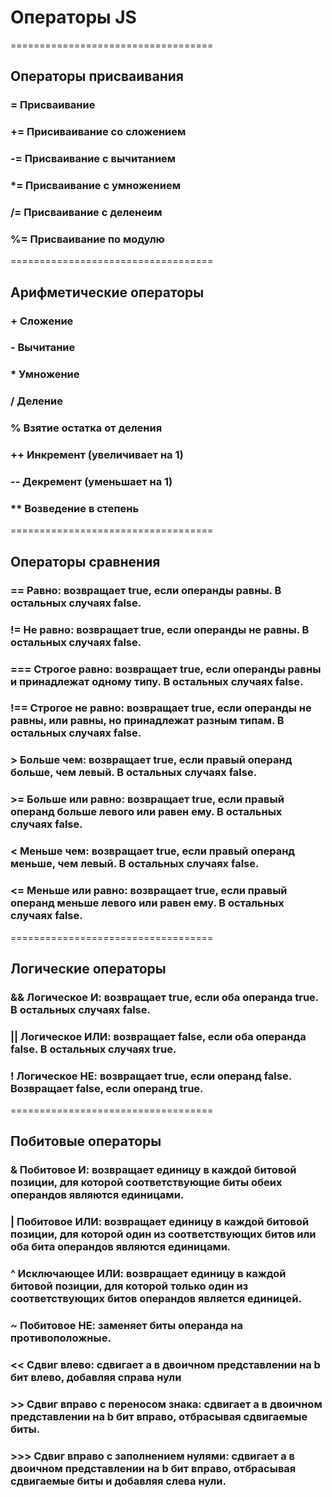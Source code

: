 # **Операторы JS**
===================================
## Операторы присваивания
### =	Присваивание
### +=	Присиваивание со сложением
### -=	Присваивание с вычитанием
### *=	Присваивание с умножением
### /=	Присваивание с деленеим
### %=	Присваивание по модулю
===================================
## Арифметические операторы
### +	Сложение	
### -	Вычитание
### *	Умножение
### /	Деление
### %	Взятие остатка от деления
### ++	Инкремент (увеличивает на 1)
### --	Декремент (уменьшает на 1)
### **	Возведение в степень
===================================
## Операторы сравнения
### ==	Равно: возвращает true, если операнды равны. В остальных случаях false.
### !=	Не равно: возвращает true, если операнды не равны. В остальных случаях false.
### ===	Строгое равно: возвращает true, если операнды равны и принадлежат одному типу. В остальных случаях false.
### !==	Строгое не равно: возвращает true, если операнды не равны, или равны, но принадлежат разным типам. В остальных случаях false.
### >	Больше чем: возвращает true, если правый операнд больше, чем левый. В остальных случаях false.
### >=	Больше или равно: возвращает true, если правый операнд больше левого или равен ему. В остальных случаях false.
### <	Меньше чем: возвращает true, если правый операнд меньше, чем левый. В остальных случаях false.
### <=	Меньше или равно: возвращает true, если правый операнд меньше левого или равен ему. В остальных случаях false.
===================================
## Логические операторы
### &&	Логическое И: возвращает true, если оба операнда true. В остальных случаях false. 
### ||	Логическое ИЛИ: возвращает false, если оба операнда false. В остальных случаях true.
### !	Логическое НЕ: возвращает true, если операнд false. Возвращает false, если операнд true.
===================================
## Побитовые операторы
### &	Побитовое И: возвращает единицу в каждой битовой позиции, для которой соответствующие биты обеих операндов являются единицами.
### |	Побитовое ИЛИ: возвращает единицу в каждой битовой позиции, для которой один из соответствующих битов или оба бита операндов являются единицами.
### ^	Исключающее ИЛИ: возвращает единицу в каждой битовой позиции, для которой только один из соответствующих битов операндов является единицей.
### ~	Побитовое НЕ: заменяет биты операнда на противоположные.
### <<	Сдвиг влево: сдвигает a в двоичном представлении на b бит влево, добавляя справа нули
### >>	Сдвиг вправо с переносом знака: сдвигает a в двоичном представлении на b бит вправо, отбрасывая сдвигаемые биты.
### >>>	Сдвиг вправо с заполнением нулями: сдвигает a в двоичном представлении на b бит вправо, отбрасывая сдвигаемые биты и добавляя слева нули.